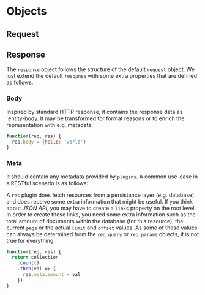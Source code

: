 # Objects

## Request

## Response

The `response` object follows the structure of the default `request` object.
We just extend the default `resopnse` with some extra properties that are
defined as follows.

### Body

Inspired by standard HTTP response, it contains the response data as
`entity-body. It may be transformed for format reasons or to enrich the
representation with e.g. metadata.

```js
function(req, res) {
  res.body = {hello: 'world'}
}
```

### Meta

It should contain any metadata provided by `plugins`. A common use-case in a
RESTful scenario is as follows:

A `res` plugin does fetch resources from a persistance layer (e.g. database)
and does receive some extra information that might be useful. If you think
about *JSON API*, you may have to create a `links` property on the root level.
In order to create those links, you need some extra information such as the
total amount of documents within the database (for this resource), the current
`page` or the actual `limit` and `offset` values. As some of these values
can always be determined from the `req.query` or `req.params` objects, it is
not true for everything.

```js
function(req, res) {
  return collection
    .count()
    .then(val => {
      res.meta.amount = val
    })
}
```
